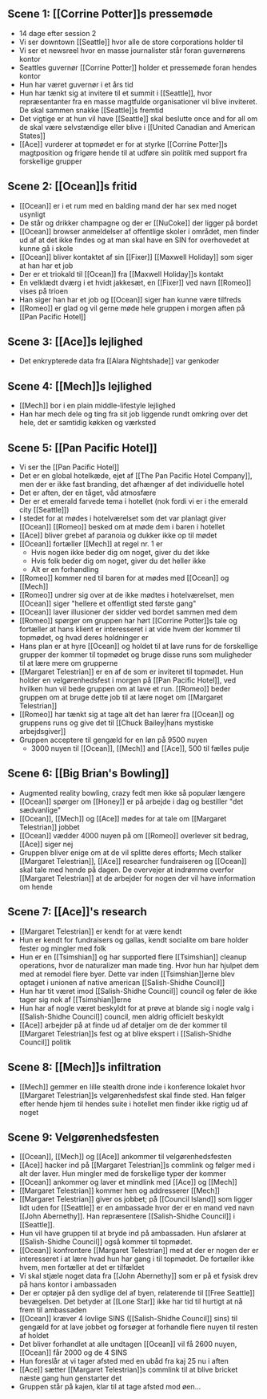 ## Scene 1: [[Corrine Potter]]s pressemøde

- 14 dage efter session 2
- Vi ser downtown [[Seattle]] hvor alle de store corporations holder til
- Vi ser et newsreel hvor en masse journalister står foran guvernørens kontor
- Seattles guvernør [[Corrine Potter]] holder et pressemøde foran hendes kontor
- Hun har været guvernør i et års tid
- Hun har tænkt sig at invitere til et summit i [[Seattle]], hvor repræsentanter fra en masse magtfulde organisationer vil blive inviteret. De skal sammen snakke [[Seattle]]s fremtid
- Det vigtige er at hun vil have [[Seattle]] skal beslutte once and for all om de skal være selvstændige eller blive i [[United Canadian and American States]]
- [[Ace]] vurderer at topmødet er for at styrke [[Corrine Potter]]s magtposition og frigøre hende til at udføre sin politik med support fra forskellige grupper

## Scene 2: [[Ocean]]s fritid

- [[Ocean]] er i et rum med en balding mand der har sex med noget usynligt
- De står og drikker champagne og der er [[NuCoke]] der ligger på bordet
- [[Ocean]] browser anmeldelser af offentlige skoler i området, men finder ud af at det ikke findes og at man skal have en SIN for overhovedet at kunne gå i skole
- [[Ocean]] bliver kontaktet af sin [[Fixer]] [[Maxwell Holiday]] som siger at han har et job
- Der er et triokald til [[Ocean]] fra [[Maxwell Holiday]]s kontakt
- En velklædt dværg i et hvidt jakkesæt, en [[Fixer]] ved navn [[Romeo]] vises på trioen
- Han siger han har et job og [[Ocean]] siger han kunne være tilfreds
- [[Romeo]] er glad og vil gerne møde hele gruppen i morgen aften på [[Pan Pacific Hotel]]

## Scene 3: [[Ace]]s lejlighed

- Det enkrypterede data fra [[Alara Nightshade]] var genkoder

## Scene 4: [[Mech]]s lejlighed

- [[Mech]] bor i en plain middle-lifestyle lejlighed
- Han har mech dele og ting fra sit job liggende rundt omkring over det hele, det er samtidig køkken og værksted

## Scene 5: [[Pan Pacific Hotel]]

- Vi ser the [[Pan Pacific Hotel]]
- Det er en global hotelkæde, ejet af [[The Pan Pacific Hotel Company]], men der er ikke fast branding, det afhænger af det individuelle hotel
- Det er aften, der en tåget, våd atmosfære
- Der er et emerald farvede tema i hotellet (nok fordi vi er i the emerald city [[Seattle]])
- I stedet for at mødes i hotelværelset som det var planlagt giver [[Ocean]] [[Romeo]] besked om at møde dem i baren i hotellet
- [[Ace]] bliver grebet af paranoia og dukker ikke op til mødet
- [[Ocean]] fortæller [[Mech]] at regel nr. 1 er
    - Hvis nogen ikke beder dig om noget, giver du det ikke
    - Hvis folk beder dig om noget, giver du det heller ikke
    - Alt er en forhandling
- [[Romeo]] kommer ned til baren for at mødes med [[Ocean]] og [[Mech]]
- [[Romeo]] undrer sig over at de ikke mødtes i hotelværelset, men [[Ocean]] siger "hellere et offentligt sted første gang"
- [[Ocean]] laver illusioner der sidder ved bordet sammen med dem
- [[Romeo]] spørger om gruppen har hørt [[Corrine Potter]]s tale og fortæller at hans klient er interesseret i at vide hvem der kommer til topmødet, og hvad deres holdninger er
- Hans plan er at hyre [[Ocean]] og holdet til at lave runs for de forskellige grupper der kommer til topmødet og bruge disse runs som muligheder til at lære mere om grupperne
- [[Margaret Telestrian]] er en af de som er inviteret til topmødet. Hun holder en velgørenhedsfest i morgen på [[Pan Pacific Hotel]], ved hvilken hun vil bede gruppen om at lave et run. [[Romeo]] beder gruppen om at bruge dette job til at lære noget om [[Margaret Telestrian]]
- [[Romeo]] har tænkt sig at tage alt det han lærer fra [[Ocean]] og gruppens runs og give det til [[Chuck Bailey|hans mystiske arbejdsgiver]]
- Gruppen acceptere til gengæld for en løn på 9500 nuyen
    - 3000 nuyen til [[Ocean]], [[Mech]] and [[Ace]], 500 til fælles pulje

## Scene 6: [[Big Brian's Bowling]]

- Augmented reality bowling, crazy fedt men ikke så populær længere
- [[Ocean]] spørger om [[Honey]] er på arbejde i dag og bestiller "det sædvanlige"
- [[Ocean]], [[Mech]] og [[Ace]] mødes for at tale om [[Margaret Telestrian]] jobbet
- [[Ocean]] vædder 4000 nuyen på om [[Romeo]] overlever sit bedrag, [[Ace]] siger nej
- Gruppen bliver enige om at de vil splitte deres efforts; Mech stalker [[Margaret Telestrian]], [[Ace]] researcher fundraiseren og [[Ocean]] skal tale med hende på dagen. De overvejer at indrømme overfor [[Margaret Telestrian]] at de arbejder for nogen der vil have information om hende

## Scene 7: [[Ace]]'s research

- [[Margaret Telestrian]] er kendt for at være kendt
- Hun er kendt for fundraisers og gallas, kendt socialite om bare holder fester og mingler med folk
- Hun er en [[Tsimshian]] og har supported flere [[Tsimshian]] cleanup operations, hvor de naturalizer man made ting. Hvor hun har hjulpet dem med at remodel flere byer. Dette var inden [[Tsimshian]]erne blev optaget i unionen af native american [[Salish-Shidhe Council]]
- Hun har tit været imod [[Salish-Shidhe Council]] council og føler de ikke tager sig nok af [[Tsimshian]]erne
- Hun har af nogle været beskyldt for at prøve at blande sig i nogle valg i [[Salish-Shidhe Council]] council, men aldrig officielt beskyldt
- [[Ace]] arbejder på at finde ud af detaljer om de der kommer til [[Margaret Telestrian]]s fest og at blive ekspert i [[Salish-Shidhe Council]] politik

## Scene 8: [[Mech]]s infiltration

- [[Mech]] gemmer en lille stealth drone inde i konference lokalet hvor [[Margaret Telestrian]]s velgørenhedsfest skal finde sted. Han følger efter hende hjem til hendes suite i hotellet men finder ikke rigtig ud af noget

## Scene 9: Velgørenhedsfesten

- [[Ocean]], [[Mech]] og [[Ace]] ankommer til velgørenhedsfesten
- [[Ace]] hacker ind på [[Margaret Telestrian]]s commlink og følger med i alt der laver. Hun mingler med de forskellige typer der kommer
- [[Ocean]] ankommer og laver et mindlink med [[Ace]] og [[Mech]]
- [[Margaret Telestrian]] kommer hen og addresserer [[Mech]]
- [[Margaret Telestrian]] giver os jobbet; på [[Council Island]] som ligger lidt uden for [[Seattle]] er en ambassade hvor der er en mand ved navn [[John Abernethy]]. Han repræsentere [[Salish-Shidhe Council]] i [[Seattle]].
- Hun vil have gruppen til at bryde ind på ambassaden. Hun afslører at [[Salish-Shidhe Council]] også kommer til topmødet.
- [[Ocean]] konfrontere [[Margaret Telestrian]] med at der er nogen der er interesseret i at lære hvad hun har gang i til topmødet. De fortæller ikke hvem, men fortæller at det er tilfældet
- Vi skal stjæle noget data fra [[John Abernethy]] som er på et fysisk drev på hans kontor i ambassaden
- Der er optøjer på den sydlige del af byen, relaterende til [[Free Seattle]] bevægelsen. Det betyder at [[Lone Star]] ikke har tid til hurtigt at nå frem til ambassaden
- [[Ocean]] kræver 4 lovlige SINS ([[Salish-Shidhe Council]] sins) til gengæld for at lave jobbet og forsøger at forhandle flere nuyen til resten af holdet
- Det bliver forhandlet at alle undtagen [[Ocean]] vil få 2600 nuyen, [[Ocean]] får 2000 og de 4 SINS
- Hun foreslår at vi tager afsted med en ubåd fra kaj 25 nu i aften
- [[Ace]] sætter [[Margaret Telestrian]]s commlink til at blive bricket næste gang hun genstarter det
- Gruppen står på kajen, klar til at tage afsted mod øen...
